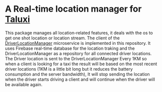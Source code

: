 # A Real-time location manager for [Taluxi](https://github.com/sitatec/Taluxi-Open-Source)

This package manages all location-related features, it deals with the os to get one shot location or location stream. The client of the [DriverLocationManager](https://github.com/sitatec/Taluxi-Open-Source/tree/main/backend/driver_location_manager) microservice is implemented in this repository. It uses Firebase real-time database for the location traking and the DriverLocationManager as a repository for all connected driver locations. The Driver location is sent to the DriverLocationManager Every 1KM so when a client is looking for a taxi the result will be based on the most recent driver locations (1KM is a little bit long but it reduces the battery consumption and the server bandwidth), It will stop sending the location when the driver starts driving a client and will continue when the driver will be available again.
